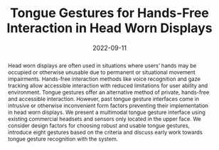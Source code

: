 ---
title: "Tongue Gestures for Hands-Free Interaction in Head Worn Displays"
teaser: "/images/tongue-gestures.png"
date: "2022-09-11"
collection: publications
authors: "<b>Tan Gemicioglu</b>, Mike Winters, Yu-Te Wang, Ivan Tashev"
venue: "Proceedings of the 2022 ACM International Joint Conference on Pervasive and Ubiquitous Computing"
abstract: "Head worn displays are often used in situations where users’ hands may be occupied or otherwise unusable due to permanent or situational movement impairments. Hands-free interaction methods like voice recognition and gaze tracking allow accessible interaction with reduced limitations for user ability and environment. Tongue gestures offer an alternative method of private, hands-free and accessible interaction. However, past tongue gesture interfaces come in intrusive or otherwise inconvenient form factors preventing their implementation in head worn displays. We present a multimodal tongue gesture interface using existing commercial headsets and sensors only located in the upper face. We consider design factors for choosing robust and usable tongue gestures, introduce eight gestures based on the criteria and discuss early work towards tongue gesture recognition with the system."
link: "/files/papers/Tongue_Gestures_UbiComp_2022_Poster.pdf"
tags: [poster, sensing, subtle-interaction]
links:
- [doi, doi, https://doi.org/10.1145/3544793.3560363]
- [paper, pdf, /files/papers/Tongue_Gestures_UbiComp_2022_Poster.pdf]
- [poster, slides, files/slides/Tongue Gestures Poster.pptx]
---